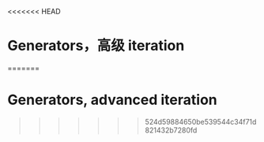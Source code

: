 
<<<<<<< HEAD
# Generators，高级 iteration
=======
# Generators, advanced iteration
>>>>>>> 524d59884650be539544c34f71d821432b7280fd
